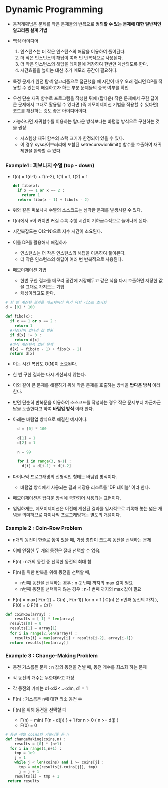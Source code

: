 # Dynamic Programming

* 동적계획법은 문제를 작은 문제들의 반복으로 **정의할 수 있는 문제에 대한 일반적인 알고리즘 설계 기법**



* 핵심 아이디어
  1. 인스턴스는 더 작은 인스턴스의 해답을 이용하여 풀이된다.
  2. 더 작은 인스턴스의 해답이 여러 번 반복적으로 사용된다.
  3. 더 작은 인스턴스의 해답을 테이블에 저장하여 한번만 계산되도록 한다.
  4. 시간효율을 높이는 대신 추가 메모리 공간이 필요하다.



* 특정 문제가 완전 탐색 알고리즘으로 접근했을 때 시간이 매우 오래 걸리면 DP를 적용할 수 있는지 해결하고자 하는 부분 문제들의 중복 여부를 확인
* 우선 단순 재귀 함수로 프로그램을 작성한 뒤에 (탑다운) 작은 문제에서 구한 답이 큰 문제에서 그대로 활용될 수 있다면 (즉 메모이제이션 기법을 적용할 수 있다면) 코드를 개선하는 것도 좋은 아이디어이다.
* 가능하다면 재귀함수를 이용하는 탑다운 방식보다는 바텀업 방식으로 구현하는 것을 권장
  * 시스템상 재귀 함수의 스택 크기가 한정되어 있을 수 있다.
  * 이 경우 sys라이브러리에 포함된 setrecurswionlimit() 함수를 호출하여 재귀 제한을 완화할 수 있다

### Example1 : 피보나치 수열 (top - down)

* f(n) = f(n-1) + f(n-2),  f(1) = 1, f(2) = 1

  ```python
  def fibo(x):
    if x == 1 or x == 2 :
      return 1
    return fibo(x - 1) + fibo(x - 2)
  ```

* 위와 같은 피보나치 수열의 소스코드는 심각한 문제를 발생시킬 수 있다.

* f(n)에서 n이 커지면 커질 수록 수행 시간이 기하급수적으로 늘어나게 된다.

* 시간복잡도는 O(2^N)으로 지수 시간이 소요된다.



* 이를 DP를 활용해서 해결하자
  * 인스턴스는 더 작은 인스턴스의 해답을 이용하여 풀이된다.
  * 더 작은 인스턴스의 해답이 여러 번 반복적으로 사용된다.

* 메모이제이션 기법
  * 한번 구한 결과를 메모리 공간에 저장해두고 같은 식을 다시 호출하면 저장한 값을 그대로 가져오는 기법
  * 캐싱이라고도 한다.

```python
# 한 번 계산된 결과를 메모제이션 하기 위한 리스트 초기화
d = [0] * 100

def fibo(x):
  if x == 1 or x == 2 :
    return 1
  #저장되어 있다면 값 반환
  if d[x] != 0 :
    return d[x]
  #아직 계산된적 없던 문제
  d[x] = fibo(x - 1) + fibo(x - 2)
  return d[x]
```

* 이는 시간 복잡도 O(N)이 소요된다.
* 한 번 구한 결과는 다시 계산되지 않는다.



* 이와 같이 큰 문제를 해결하기 위해 작은 문제를 호출하는 방식을 **탑다운 방식** 이라 한다.

* 반면 단순히 반복문을 이용하여 소스코드를 작성하는 경우 작은 문제부터 차근차근 답을 도출한다고 하여 **바텀업 방식** 이라 한다.

* 아래는 바텀업 방식으로 해결한 예시이다.

  ```python
  	d = [0] * 100
    
    d[1] = 1
    d[2] = 1
    
    n = 99
    
    for i in range(3, n+1) :
      d[i] = d[i-1] + d[i-2]
  ```



* 다이나믹 프로그래밍의 전형적인 형태는 바텀업 방식이다.
  * 바텀업 방식에서 사용되는 결과 저장용 리스트를 'DP 테이블' 이라 한다.
* 메모이제이션은 탑다운 방식에 국한되어 사용되는 표현이다.
* 엄밀하게는, 메모이제이션은 이전에 계산된 결과를 일시적으로 기록해 놓는 넓은 개념을 의미하므로 다이나믹 프로그래밍과는 별도의 개념이다.



### Example 2 : Coin-Row Problem

* n개의 동전이 한줄로 놓여 있을 때, 가장 총합이 크도록 동전을 선택하는 문제
* 이때 인접한 두 개의 동전은 절대 선택할 수 없음.



* F(n) : n개의 동전 중 선택한 동전의 최대 합
* F(n)을 위한 반복을 위해 동전을 선택할 때,
  * n번째 동전을 선택하는 경우 : n-2 번째 까지의 max 값이 필요
  * n번째 동전을 선택하지 않는 경우 : n-1 번째 까지의 max 값이 필요
* F(n) = max{ F(n-2) + C(n) , F(n-1)} for n > 1 ( C(n) 은 n번째 동전의 가치 ), F(0) = 0 F(1) = C(1)



``` python
def coinRow(array) :
	results = [-1] * len(array)
  results[0] = 0
  results[1] = array[1]
  for i in range(2,len(array)) :
    results[i] = max(array[i] + results[i-2], array[i-1])
  return results[len(array)]
```



### Example 3 : Change-Making Problem

* 동전 거스름돈 문제 : n 값의 동전을 건낼 때, 동전 개수를 최소화 하는 문제
* 각 동전의 개수는 무한대라고 가정
* 각 동전의 가치는 d1<d2<...<dm, d1 = 1



* F(n) : 거스름돈 n에 대한 최소 동전 수
* F(n)을 위해 동전을 선택할 때
  * F(n) = min{ F(n - d(j)) } + 1 for n > 0 ( n >= d(j) ) 
  * F(0) = 0



``` python
# 동전 배열 coins와 거슬러줄 돈 n
def changeMaking(coins,n) :
	results = [0] * (n+1)
  for i in range(1,n+1) :
    tmp = 1e9
    j = 1
    while j < len(coins) and i >= coins[j] :
      tmp = min(results[i-coins[j]], tmp)
      j = j + 1
    results[i] = tmp + 1
 return results
```

